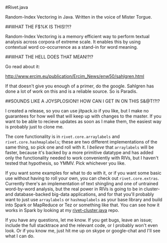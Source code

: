 #Rivet.java

Random-Index Vectoring in Java. Written in the voice of Mister Torgue.

##WHAT THE F$%K IS THIS!?!?

Random-Index Vectoring is a memory efficient way to perform textual analysis across corpora of extreme scale. It enables this by using contextual word co-occurrence as a stand-in for word meaning.

##WHAT THE HELL DOES THAT MEAN!?!?

Go read about it:

http://www.ercim.eu/publication/Ercim_News/enw50/sahlgren.html

If that doesn't give you enough of a primer, do the google. Sahlgren has done a lot of work on this and is a reliable source. So is Paradis.

##SOUNDS LIKE A JOYSPLOSION!! HOW CAN I GET IN ON THIS S&@T!?!?

I created a release, so you can use jitpack.io if you like, but I make no guarantees for how well that will keep up with changes to the master. If you want to be able to recieve updates as soon as I make them, the easiest way is probably just to clone me.

The core functionality is in `rivet.core.arraylabels` and `rivet.core.hashmaplabels`; these are two different implementations of the same thing, so pick one and roll with it. I *believe* that `arraylabels` will be faster, because it's backed by a more primitive datatype and has added only the functionality needed to work conveniently with RIVs, but I haven't tested that hypothesis, so YMMV. Pick whichever you like.

If you want some examples for what to do with it, or if you want some basic use without having to roll your own, you can check out `rivet.core.extras`. Currently there's an implementation of text shingling and one of untrained word-by-word analysis, but the real power in RIVs is going to be in cluster- and database-backed big-data applications, and for that you'll probably want to just use `arraylabels` or `hashmaplabels` as your base library and build into Spark or MapReduce or Tez or something like that. You can see how it works in Spark by looking at my [rivet-cluster.java](https://github.com/DruidGreeneyes/rivet-cluster.java) repo.

If you have any questions, let me know. If you get bugs, leave an issue; include the full stacktrace and the relevant code, or I probably won't even look. Or if you know me, just hit me up on skype or google-chat and I'll see what I can do.

